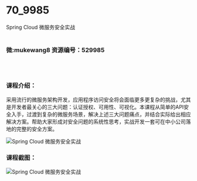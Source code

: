 # 70_9985
Spring Cloud 微服务安全实战
<br/></br>
<h3>微:mukewang8 资源编号：529985</h3>
<br/></br>
<h3>课程介绍：</h3>
<p>采用流行的<a title="查看与 微服务 相关的文章" target="_blank">微服务</a>架构开发，应用程序访问安全将会面临更多更复杂的挑战，尤其是开发者最关心的三大问题：认证授权、可用性、可视化。本课程从简单的API安全入手，过渡到复杂的<a title="查看与 微服务 相关的文章" target="_blank">微服务</a>场景，解决上述三大问题痛点，并结合实际给出相应解决方案。帮助大家形成对安全问题的系统性思考，实战开发一套可在中小公司落地的完整的安全方案。</p>
<p><img src="https://www.ko996.com/wp-content/uploads/img/2020/01/1-54.png" alt="Spring Cloud 微服务安全实战"></p>
<h3>课程截图：</h3>
<p><img src="https://www.ko996.com/wp-content/uploads/img/2020/01/11-54.png" alt="Spring Cloud 微服务安全实战"></p>
